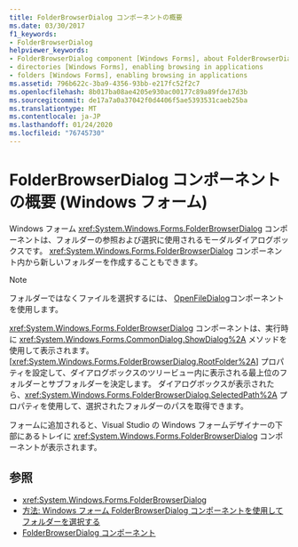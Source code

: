 ```yaml
---
title: FolderBrowserDialog コンポーネントの概要
ms.date: 03/30/2017
f1_keywords:
- FolderBrowserDialog
helpviewer_keywords:
- FolderBrowserDialog component [Windows Forms], about FolderBrowserDialog
- directories [Windows Forms], enabling browsing in applications
- folders [Windows Forms], enabling browsing in applications
ms.assetid: 796b622c-3ba9-4356-93bb-e217fc52f2c7
ms.openlocfilehash: 8b017ba08ae4205e930ac00177c89a89fde17d3b
ms.sourcegitcommit: de17a7a0a37042f0d4406f5ae5393531caeb25ba
ms.translationtype: MT
ms.contentlocale: ja-JP
ms.lasthandoff: 01/24/2020
ms.locfileid: "76745730"
---
```

# <a name="folderbrowserdialog-component-overview-windows-forms"></a>FolderBrowserDialog コンポーネントの概要 (Windows フォーム)

Windows フォーム <xref:System.Windows.Forms.FolderBrowserDialog> コンポーネントは、フォルダーの参照および選択に使用されるモーダルダイアログボックスです。 <xref:System.Windows.Forms.FolderBrowserDialog> コンポーネント内から新しいフォルダーを作成することもできます。

> [!NOTE]
> フォルダーではなくファイルを選択するには、 [OpenFileDialog](openfiledialog-component-windows-forms.md)コンポーネントを使用します。

<xref:System.Windows.Forms.FolderBrowserDialog> コンポーネントは、実行時に <xref:System.Windows.Forms.CommonDialog.ShowDialog%2A> メソッドを使用して表示されます。 [<xref:System.Windows.Forms.FolderBrowserDialog.RootFolder%2A>] プロパティを設定して、ダイアログボックスのツリービュー内に表示される最上位のフォルダーとサブフォルダーを決定します。 ダイアログボックスが表示されたら、<xref:System.Windows.Forms.FolderBrowserDialog.SelectedPath%2A> プロパティを使用して、選択されたフォルダーのパスを取得できます。

フォームに追加されると、Visual Studio の Windows フォームデザイナーの下部にあるトレイに <xref:System.Windows.Forms.FolderBrowserDialog> コンポーネントが表示されます。

## <a name="see-also"></a>参照

- <xref:System.Windows.Forms.FolderBrowserDialog>
- [方法: Windows フォーム FolderBrowserDialog コンポーネントを使用してフォルダーを選択する](how-to-choose-folders-with-the-windows-forms-folderbrowserdialog-component.md)
- [FolderBrowserDialog コンポーネント](folderbrowserdialog-component-windows-forms.md)
